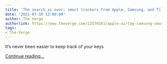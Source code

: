```yaml
---
title: 'The search is over: smart trackers from Apple, Samsung, and Tile compared'
date: "2021-07-10 13:00:00"
author: The Verge
authorlink: https://www.theverge.com/22570161/apple-airtag-samsung-smarttag-tile-pro-bluetooth-tracker-review-test-comparison
tags:
- The-Verge
---
```

<p>It’s never been easier to keep track of your keys</p>
  <p>
    <a href="https://www.theverge.com/22570161/apple-airtag-samsung-smarttag-tile-pro-bluetooth-tracker-review-test-comparison">Continue reading&hellip;</a>
  </p>